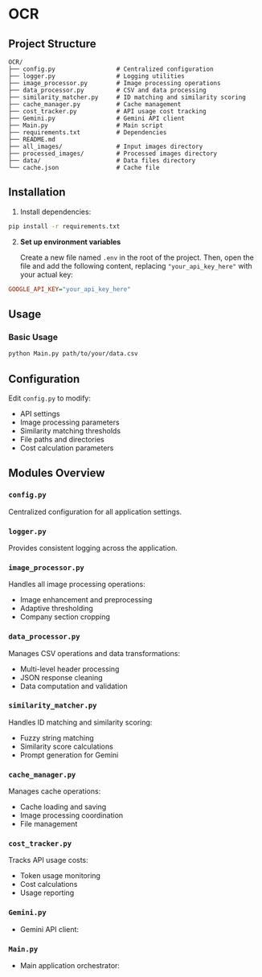 # OCR

## Project Structure

```
OCR/
├── config.py                 # Centralized configuration
├── logger.py                 # Logging utilities
├── image_processor.py        # Image processing operations
├── data_processor.py         # CSV and data processing
├── similarity_matcher.py     # ID matching and similarity scoring
├── cache_manager.py          # Cache management
├── cost_tracker.py           # API usage cost tracking
├── Gemini.py                 # Gemini API client
├── Main.py                   # Main script
├── requirements.txt          # Dependencies
├── README.md
├── all_images/               # Input images directory
├── processed_images/         # Processed images directory
├── data/                     # Data files directory
└── cache.json                # Cache file
```

## Installation

1. Install dependencies:

```bash
pip install -r requirements.txt
```

2. **Set up environment variables**

    Create a new file named `.env` in the root of the project. Then, open the file and add the following content, replacing `"your_api_key_here"` with your actual key:

```ini
GOOGLE_API_KEY="your_api_key_here"
```

## Usage

### Basic Usage

```bash
python Main.py path/to/your/data.csv
```

## Configuration

Edit `config.py` to modify:

-   API settings
-   Image processing parameters
-   Similarity matching thresholds
-   File paths and directories
-   Cost calculation parameters

## Modules Overview

### `config.py`

Centralized configuration for all application settings.

### `logger.py`

Provides consistent logging across the application.

### `image_processor.py`

Handles all image processing operations:

-   Image enhancement and preprocessing
-   Adaptive thresholding
-   Company section cropping

### `data_processor.py`

Manages CSV operations and data transformations:

-   Multi-level header processing
-   JSON response cleaning
-   Data computation and validation

### `similarity_matcher.py`

Handles ID matching and similarity scoring:

-   Fuzzy string matching
-   Similarity score calculations
-   Prompt generation for Gemini

### `cache_manager.py`

Manages cache operations:

-   Cache loading and saving
-   Image processing coordination
-   File management

### `cost_tracker.py`

Tracks API usage costs:

-   Token usage monitoring
-   Cost calculations
-   Usage reporting

### `Gemini.py`

-   Gemini API client:

### `Main.py`

-   Main application orchestrator:
